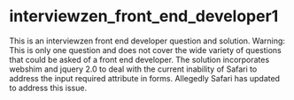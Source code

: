 # interviewzen_front_end_developer1
This is an interviewzen front end developer question and solution. Warning: This is only one question and does not cover the wide variety of
questions that could be asked of a front end developer. The solution incorporates webshim and jquery 2.0 to deal with the current inability
of Safari to address the input required attribute in forms. Allegedly Safari has updated to address this issue.
